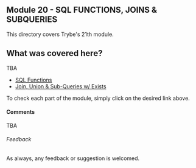 ## Module 20 - SQL FUNCTIONS, JOINS & SUBQUERIES

This directory covers Trybe's 21th module.

## What was covered here?

TBA

* [SQL Functions](./21.1_SQL_FUNCTIONS)
* [Join, Union & Sub-Queries w/ Exists](./21.2_JOIN_UNION_SUBS)

To check each part of the module, simply click on the desired link above.

#### Comments

TBA

###### Feedback

As always, any feedback or suggestion is welcomed.
